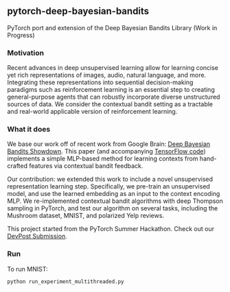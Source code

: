 ## pytorch-deep-bayesian-bandits
PyTorch port and extension of the Deep Bayesian Bandits Library (Work in Progress)

### Motivation
Recent advances in deep unsupervised learning allow for learning concise yet rich representations of images, audio, natural language, and more. Integrating these representations into sequential decision-making paradigms such as reinforcement learning is an essential step to creating general-purpose agents that can robustly incorporate diverse unstructured sources of data. We consider the contextual bandit setting as a tractable and real-world applicable version of reinforcement learning.

### What it does

We base our work off of recent work from Google Brain: [Deep Bayesian Bandits Showdown](https://arxiv.org/pdf/1802.09127.pdf). This paper (and accompanying [TensorFlow code](https://github.com/tensorflow/models/tree/master/research/deep_contextual_bandits)) implements a simple MLP-based method for learning contexts from hand-crafted features via contextual bandit feedback. 

Our contribution: we extended this work to include a novel unsupervised representation learning step. Specifically, we pre-train an unsupervised model, and use the learned embedding as an input to the context encoding MLP. We re-implemented contextual bandit algorithms with deep Thompson sampling in PyTorch, and test our algorithm on several tasks, including the Mushroom dataset, MNIST, and polarized Yelp reviews.

This project started from the PyTorch Summer Hackathon. Check out our [DevPost Submission](https://devpost.com/software/unsupervised-representation-learning-for-contextual-bandits).

### Run

To run MNIST:

`python run_experiment_multithreaded.py`
